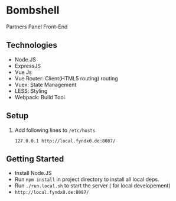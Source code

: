 # Bombshell

Partners Panel Front-End

## Technologies

- Node.JS
- ExpressJS
- Vue Js
- Vue Router: Client(HTML5 routing) routing
- Vuex: State Management
- LESS: Styling
- Webpack: Build Tool

## Setup

1. Add following lines to `/etc/hosts`
   ```
   127.0.0.1 http://local.fyndx0.de:8087/
   ```

## Getting Started

- Install Node.JS
- Run `npm install` in project directory to install all local deps.
- Run `./run.local.sh` to start the server ( for local developement)
- `http://local.fyndx0.de:8087/`
